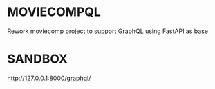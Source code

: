 # MOVIECOMPQL
Rework moviecomp project to support GraphQL using FastAPI as base

# SANDBOX
http://127.0.0.1:8000/graphql/